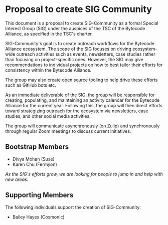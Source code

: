 # Proposal to create SIG Community

This document is a proposal to create SIG-Community as a formal Special Interest Group (SIG) under the auspices of the TSC of the Bytecode Alliance, as specified in the TSC's charter.

SIG-Community's goal is to create outreach workflows for the Bytecode Alliance ecosystem. The scope of the SIG focuses on driving ecosystem-wide outreach activities such as events, newsletters, case studies rather than focusing on project-specific ones. However, the SIG may give recommendations to individual projects on how to best tailor their efforts for consistency within the Bytecode Alliance.

The group may also create open source tooling to help drive these efforts such as GitHub bots etc.

As an immediate deliverable of the SIG, the group will be responsible for creating, populating, and maintaining an activity calendar for the Bytecode Alliance for the current year. Following this, the group will then direct efforts toward strategizing outreach for the ecosystem via newsletters, case studies, and other social media activities. 

The group will communicate asynchronously (on Zulip) and synchronously through regular Zoom meetings to discuss current initiatives.

## Bootstrap Members
- Divya Mohan (Suse)
- Karen Chu (Fermyon)

*As the SIG's efforts grow, we are looking for people to jump in and help with new areas.*


## Supporting Members

The following individuals support the creation of SIG-Community:

- Bailey Hayes (Cosmonic)